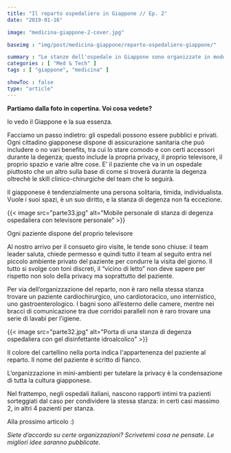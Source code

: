 ```yaml
---
title: "Il reparto ospedaliero in Giappone // Ep. 2"
date: "2019-01-16"

image: "medicina-giappone-2-cover.jpg"

baseimg : "img/post/medicina-giappone/reparto-ospedaliero-giappone/"

summary : "Le stanze dell'ospedale in Giappone sono organizzate in modo completamente diverso da quelle Italiane. Andiamo a scoprire come!"
categories : [ "Med & Tech" ]
tags : [ "giappone", "medicina" ]

showToc : false
type: "article"
---
```


**Partiamo dalla foto in copertina. Voi cosa vedete?**

Io vedo il Giappone e la sua essenza.

Facciamo un passo indietro: gli ospedali possono essere pubblici e privati. Ogni cittadino giapponese dispone di assicurazione sanitaria che può includere o no vari benefits, tra cui lo stare comodo e con certi accessori durante la degenza; questo include la propria privacy, il proprio televisore, il proprio spazio e varie altre cose. E’ il paziente che va in un ospedale piuttosto che un altro sulla base di come si troverà durante la degenza oltrechè le skill clinico-chirurgiche del team che lo seguirà.  

Il giapponese è tendenzialmente una persona solitaria, timida, individualista. Vuole i suoi spazi, è un suo diritto, e la stanza di degenza non fa eccezione.  

{{< image src="parte33.jpg" alt="Mobile personale di stanza di degenza ospedaliera con televisore personale" >}}

Ogni paziente dispone del proprio televisore

Al nostro arrivo per il consueto giro visite, le tende sono chiuse: il team leader saluta, chiede permesso e quindi tutto il team al seguito entra nel piccolo ambiente privato del paziente per condurre la visita del giorno. Il tutto si svolge con toni discreti, il “vicino di letto” non deve sapere per rispetto non solo della privacy ma soprattutto del paziente.

Per via dell’organizzazione del reparto, non è raro nella stessa stanza trovare un paziente cardiochirurgico, uno cardiotoracico, uno internistico, uno gastroenterologico. I bagni sono all’esterno delle camere, mentre nei bracci di comunicazione tra due corridoi paralleli non è raro trovare una serie di lavabi per l’igiene.

{{< image src="parte32.jpg" alt="Porta di una stanza di degenza ospedaliera con gel disinfettante idroalcolico" >}}

Il colore del cartellino nella porta indica l'appartenenza del paziente al reparto. Il nome del paziente è scritto di fianco.

L’organizzazione in mini-ambienti per tutelare la privacy è la condensazione di tutta la cultura giapponese.

Nel frattempo, negli ospedali italiani, nascono rapporti intimi tra pazienti sorteggiati dal caso per condividere la stessa stanza: in certi casi massimo 2, in altri 4 pazienti per stanza.

Alla prossimo articolo :)

_Siete d’accordo su certe organizzazioni? Scrivetemi cosa ne pensate. Le migliori idee saranno pubblicate._
